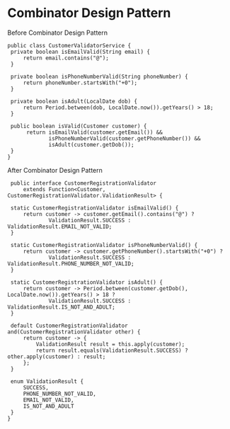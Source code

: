 # Combinator Design Pattern

Before Combinator Design Pattern

    public class CustomerValidatorService {
     private boolean isEmailValid(String email) {
         return email.contains("@");
     }

     private boolean isPhoneNumberValid(String phoneNumber) {
         return phoneNumber.startsWith("+0");
     }

     private boolean isAdult(LocalDate dob) {
         return Period.between(dob, LocalDate.now()).getYears() > 18;
     }

     public boolean isValid(Customer customer) {
          return isEmailValid(customer.getEmail()) &&
                 isPhoneNumberValid(customer.getPhoneNumber()) &&
                 isAdult(customer.getDob());
     }
    }

After Combinator Design Pattern

     public interface CustomerRegistrationValidator
         extends Function<Customer, CustomerRegistrationValidator.ValidationResult> {

     static CustomerRegistrationValidator isEmailValid() {
         return customer -> customer.getEmail().contains("@") ?
                 ValidationResult.SUCCESS : ValidationResult.EMAIL_NOT_VALID;
     }

     static CustomerRegistrationValidator isPhoneNumberValid() {
         return customer -> customer.getPhoneNumber().startsWith("+0") ?
                 ValidationResult.SUCCESS : ValidationResult.PHONE_NUMBER_NOT_VALID;
     }

     static CustomerRegistrationValidator isAdult() {
         return customer -> Period.between(customer.getDob(), LocalDate.now()).getYears() > 18 ?
                 ValidationResult.SUCCESS : ValidationResult.IS_NOT_AND_ADULT;
     }

     default CustomerRegistrationValidator and(CustomerRegistrationValidator other) {
         return customer -> {
             ValidationResult result = this.apply(customer);
             return result.equals(ValidationResult.SUCCESS) ? other.apply(customer) : result;
         };
     }

     enum ValidationResult {
         SUCCESS,
         PHONE_NUMBER_NOT_VALID,
         EMAIL_NOT_VALID,
         IS_NOT_AND_ADULT
     }
    }

